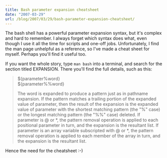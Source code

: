 ```yaml
---
title: Bash parameter expansion cheatsheet
date: "2007-03-29"
url: /blog/2007/03/29/bash-parameter-expansion-cheatsheet/
---
```


The bash shell has a powerful parameter expansion syntax, but it's complex and hard to remember. I always forget which syntax does what, even though I use it all the time for scripts and one-off jobs. Unfortunately, I find the man page unhelpful as a reference, so I've made a cheat sheet for myself. Perhaps you'll find it useful too.

If you want the whole story, type `man bash` into a terminal, and search for the section titled EXPANSION. There you'll find the full details, such as this:

> ${parameter%word}  
> ${parameter%%word}
> 
> The word is expanded to produce a pattern just as in pathname expansion. If the pattern matches a trailing portion of the expanded value of parameter, then the result of the expansion is the expanded value of parameter with the shortest matching pattern (the "%" case) or the longest matching pattern (the "%%" case) deleted. If parameter is @ or \*, the pattern removal operation is applied to each positional parameter in turn, and the expansion is the resultant list. If parameter is an array variable subscripted with @ or \*, the pattern removal operation is applied to each member of the array in turn, and the expansion is the resultant list.

Hence the need for the cheatsheet :-)
